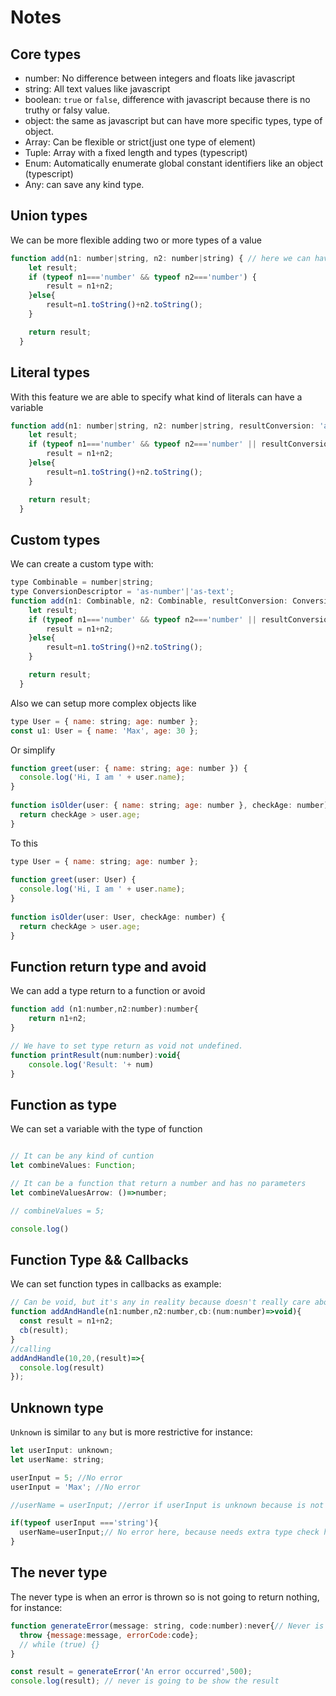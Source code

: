 # Notes

## Core types

- number: No difference between integers and floats like javascript
- string: All text values like javascript
- boolean: `true` or `false`, difference with javascript because there is no truthy or falsy value.
- object: the same as javascript but can have more specific types, type of object.
- Array: Can be flexible or strict(just one type of element)
- Tuple: Array with a fixed length and types (typescript)
- Enum: Automatically enumerate global constant identifiers like an object (typescript)
- Any: can save any kind type.

## Union types

We can be more flexible adding two or more types of a value
```JAVASCRIPT
function add(n1: number|string, n2: number|string) { // here we can have a number or string type
    let result;
    if (typeof n1==='number' && typeof n2==='number') {
        result = n1+n2;
    }else{
        result=n1.toString()+n2.toString();
    }

    return result;
  }
```

## Literal types

With this feature we are able to specify what kind of literals can have a variable
```JAVASCRIPT
function add(n1: number|string, n2: number|string, resultConversion: 'as-number|as-text') {
    let result;
    if (typeof n1==='number' && typeof n2==='number' || resultConversion==='as-number') {
        result = n1+n2;
    }else{
        result=n1.toString()+n2.toString();
    }

    return result;
  }
```

## Custom types

We can create a custom type with:

```JAVASCRIPT
type Combinable = number|string;
type ConversionDescriptor = 'as-number'|'as-text';
function add(n1: Combinable, n2: Combinable, resultConversion: ConversionDescriptor) {
    let result;
    if (typeof n1==='number' && typeof n2==='number' || resultConversion==='as-number') {
        result = n1+n2;
    }else{
        result=n1.toString()+n2.toString();
    }

    return result;
  }
```

Also we can setup more complex objects like
```JAVASCRIPT
type User = { name: string; age: number };
const u1: User = { name: 'Max', age: 30 };
```
Or simplify 

```JAVASCRIPT
function greet(user: { name: string; age: number }) {
  console.log('Hi, I am ' + user.name);
}
 
function isOlder(user: { name: string; age: number }, checkAge: number) {
  return checkAge > user.age;
}
```
To this

```JAVASCRIPT
type User = { name: string; age: number };
 
function greet(user: User) {
  console.log('Hi, I am ' + user.name);
}
 
function isOlder(user: User, checkAge: number) {
  return checkAge > user.age;
}
```

## Function return type and avoid

We can add a type return to a function or avoid

```JAVASCRIPT
function add (n1:number,n2:number):number{
    return n1+n2;
}

// We have to set type return as void not undefined.
function printResult(num:number):void{
    console.log('Result: '+ num)
}
```

## Function as type

We can set a variable with the type of function

```JAVASCRIPT

// It can be any kind of cuntion
let combineValues: Function;

// It can be a function that return a number and has no parameters
let combineValuesArrow: ()=>number;

// combineValues = 5;

console.log()
```

## Function Type && Callbacks 

We can set function types in callbacks as example:

```JAVASCRIPT
// Can be void, but it's any in reality because doesn't really care about this.
function addAndHandle(n1:number,n2:number,cb:(num:number)=>void){
  const result = n1+n2;
  cb(result);
}
//calling
addAndHandle(10,20,(result)=>{
  console.log(result)
});
```

## Unknown type

`Unknown` is similar to `any` but is more restrictive for instance:

```JAVASCRIPT
let userInput: unknown;
let userName: string;

userInput = 5; //No error
userInput = 'Max'; //No error

//userName = userInput; //error if userInput is unknown because is not guaranteed to be a string..

if(typeof userInput ==='string'){
  userName=userInput;// No error here, because needs extra type check here with unknown type if it where any shouldn't need this checking.
}
```

## The never type 

The never type is when an error is thrown so is not going to return nothing, for instance:

```JAVASCRIPT
function generateError(message: string, code:number):never{// Never is similar to void
  throw {message:message, errorCode:code};
  // while (true) {}
}

const result = generateError('An error occurred',500);
console.log(result); // never is going to be show the result
```

